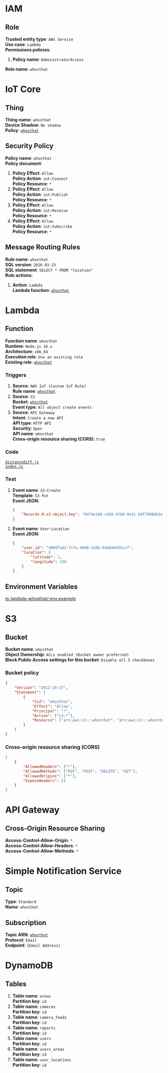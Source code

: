 # IAM

## Role

**Trusted entity type**: `AWS Service`<br>
**Use case**: `Lambda`<br>
**Permissions policies**:<br>

1.  **Policy name**: `AdministratorAccess`<br>

**Role name**: `whosthat`

# IoT Core

## Thing

**Thing name**: `whosthat`<br>
**Device Shadow**: `No shadow`<br>
**Policy**: [`whosthat`](#security-policy)

## Security Policy

**Policy name**: `whosthat`<br>
**Policy document**:<br>

1.  **Policy Effect**: `Allow`<br>
    **Policy Action**: `iot:Connect`<br>
    **Policy Resource**: `*`<br>
2.  **Policy Effect**: `Allow`<br>
    **Policy Action**: `iot:Publish`<br>
    **Policy Resource**: `*`<br>
3.  **Policy Effect**: `Allow`<br>
    **Policy Action**: `iot:Receive`<br>
    **Policy Resource**: `*`<br>
4.  **Policy Effect**: `Allow`<br>
    **Policy Action**: `iot:Subscribe`<br>
    **Policy Resource**: `*`

## Message Routing Rules

**Rule name**: `whosthat`<br>
**SQL version**: `2016-03-23`<br>
**SQL statement**: `SELECT * FROM "location"`<br>
**Rule actions**:

1.  **Action**: `Lambda`<br>
    **Lambda function**: [`whosthat`](#function)

# Lambda

## Function

**Function name**: `whosthat`<br>
**Runtime**: `Node.js 16.x`<br>
**Architecture**: `x86_64`<br>
**Execution role**: `Use an existing role`<br>
**Existing role**: [`whosthat`](#role)

### Triggers

1.  **Source**: `AWS IoT (Custom IoT Rule)`<br>
    **Rule name**: [`whosthat`](#message-routing-rules)<br>
2.  **Source**: `S3`<br>
    **Bucket**: [`whosthat`](#bucket)<br>
    **Event type**: `All object create events`<br>
3.  **Source**: `API Gateway`<br>
    **Intent**: `Create a new API`<br>
    **API type**: `HTTP API`<br>
    **Security**: `Open`<br>
    **API name**: `whosthat`<br>
    **Cross-origin resource sharing (CORS)**: `true`

### Code

[`distancediff.js`](ts-lambda-whosthat/src/distancediff.js)<br>
[`index.js`](ts-lambda-whosthat/src/index.js)

### Test

1.  **Event name**: `S3-Create`<br>
    **Template**: `S3 Put`<br>
    **Event JSON**:
    ```json
    {
    	"Records.0.s3.object.key": "8df4e168-c926-47b0-9e51-56ff408d41ee-1669106569684.jpg"
    }
    ```
2.  **Event name**: `User-Location`<br>
    **Event JSON**:
    ```json
    {
    	"user_id": "d8097ad2-fcfa-4846-a166-64ab94435ccf",
    	"location": {
    		"latitude": 1,
    		"longitude": 100
    	}
    }
    ```

## Environment Variables

[ts-lambda-whosthat/.env.example](ts-lambda-whosthat/.env.example)

# S3

## Bucket

**Bucket name**: `whosthat`<br>
**Object Ownership**: `ACLs enabled (Bucket owner preferred)`<br>
**Block Public Access settings for this bucket**: `Disable all 5 checkboxes`

### Bucket policy

```json
{
	"Version": "2012-10-17",
	"Statement": [
		{
			"Sid": "whosthat",
			"Effect": "Allow",
			"Principal": "*",
			"Action": ["s3:*"],
			"Resource": ["arn:aws:s3:::whosthat", "arn:aws:s3:::whosthat/*"]
		}
	]
}
```

### Cross-origin resource sharing (CORS)

```json
[
	{
		"AllowedHeaders": ["*"],
		"AllowedMethods": ["PUT", "POST", "DELETE", "GET"],
		"AllowedOrigins": ["*"],
		"ExposeHeaders": []
	}
]
```

# API Gateway

## Cross-Origin Resource Sharing

**Access-Control-Allow-Origin**: `*`<br>
**Access-Control-Allow-Headers**: `*`<br>
**Access-Control-Allow-Methods**: `*`<br>

# Simple Notification Service

## Topic

**Type**: `Standard`<br>
**Name**: `whosthat`

## Subscription

**Topic ARN**: [`whosthat`](#topic)<br>
**Protocol**: `Email`<br>
**Endpoint**: `{Email Address}`

# DynamoDB

## Tables

1.  **Table name**: `areas`<br>
    **Partition key**: `id`<br>
2.  **Table name**: `cameras`<br>
    **Partition key**: `id`<br>
3.  **Table name**: `camera_feeds`<br>
    **Partition key**: `id`<br>
4.  **Table name**: `reports`<br>
    **Partition key**: `id`<br>
5.  **Table name**: `users`<br>
    **Partition key**: `id`<br>
6.  **Table name**: `users_areas`<br>
    **Partition key**: `id`<br>
7.  **Table name**: `user_locations`<br>
    **Partition key**: `id`
